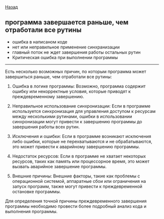 [Назад](/L1/L1_.md) 
## программа завершается раньше, чем отработали все рутины

- ошибка в написаном коде
- нет или неправильное применение синхранизации
- главный поток не ждет завершения работы остальных рутин
- Критическая ошибка при выполнении программы



--------------------------------
Есть несколько возможных причин, по которым программа может завершиться раньше, чем отработали все рутины:

1. Ошибка в логике программы: Возможно, программа содержит ошибку или некорректные условия, которые приводят к преждевременному завершению.

2. Неправильное использование синхронизации: Если в программе используется синхронизация для управления доступом к ресурсам между несколькими рутинами, ошибки в использовании синхронизации могут привести к завершению программы до завершения работы всех рутин.

3. Исключения и ошибки: Если в программе возникают исключения либо ошибки, которые не перехватываются и не обрабатываются, это может привести к аварийному завершению программы.

4. Недостаток ресурсов: Если в программе не хватает некоторых ресурсов, таких как память или процессорное время, это может вызвать аварийное завершение программы.

5. Внешние причины: Внешние факторы, такие как проблемы с операционной системой, аппаратные сбои или ограничения на запуск программ, также могут привести к преждевременной остановке программы.

Для определения точной причины преждевременного завершения программы необходимо провести более подробный анализ кода и выполнения программы.